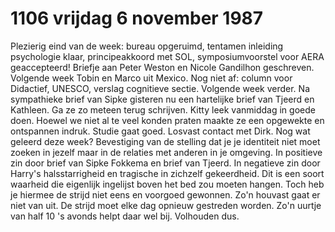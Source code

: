 # 1106 vrijdag 6 november 1987
Plezierig eind van de week: bureau opgeruimd, tentamen inleiding psychologie klaar, principeakkoord met SOL, symposiumvoorstel voor AERA geaccepteerd! Briefje aan Peter Weston en Nicole Gandilhon geschreven. Volgende week Tobin en Marco uit Mexico. Nog niet af: column voor Didactief, UNESCO, verslag cognitieve sectie. Volgende week verder.
Na sympathieke brief van Sipke gisteren nu een hartelijke brief van Tjeerd en Kathleen. Ga ze zo meteen terug schrijven. Kitty leek vanmiddag in goede doen. Hoewel we niet al te veel konden praten maakte ze een opgewekte en ontspannen indruk. Studie gaat goed. Losvast contact met Dirk.
Nog wat geleerd deze week? Bevestiging van de stelling dat je je identiteit niet moet zoeken in jezelf maar in de relaties met anderen in je omgeving. In positieve zin door brief van Sipke Fokkema en brief van Tjeerd. In negatieve zin door Harry's halsstarrigheid en tragische in zichzelf gekeerdheid. Dit is een soort waarheid die eigenlijk ingelijst boven het bed zou moeten hangen. Toch heb je hiermee de strijd niet eens  en voorgoed gewonnen. Zo'n houvast gaat er niet van uit. De strijd moet elke dag opnieuw gestreden worden. Zo'n uurtje van half 10 's avonds helpt daar wel bij. Volhouden dus. 